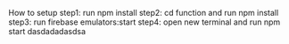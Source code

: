 How to setup
step1: run npm install
step2: cd function and run npm install
step3: run firebase emulators:start
step4: open new terminal and run npm start
dasdadadasdsa